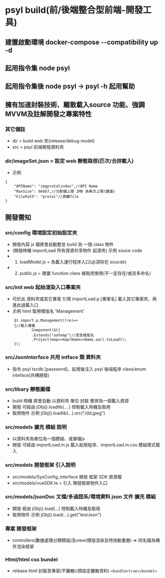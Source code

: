 # psyl build(前/後端整合型前端-開發工具)
## 建置啟動環境  docker-compose --compatibility up -d
## 起用指令集 node psyl
## 起用指令集後 node psyl -> psyl -h 起用幫助
## 擁有加速封裝技術、離散載入source 功能、強調MVVM及註解開發之專案特性
### 其它備註
- dir = build web 夾(release/debug model)
- src = psyl 前端開發資料夾
### dir/imageSet.json = 設定 web 靜態路徑(匹次/合拼載入)
- 示例
``` 
{
    "APIName": "imgprotalindex",//API Name
    "MaxSize": 66667,//分割檔上限 2MB 為單次上限(建議)
    "FilePath": "protal"//真轉file
}
```
## 開發需知
### src/config 環境設定初始設定夾
- 開發內容 js 檔將會自動整並 build 為 一個 class 物件
- (開發時機 importLoad 所有資源共享物件 起源夾)
示例 souce code
- 1. loadModel.js = 為載入運行程序入口(必須存在 soucde)
- 2. public.js = 建置 function class 被取用使用(不一定存在/或另多命名)

### src/init web 起始渲染入口專案夾
- 可於此 資料夾或其它專案 引用 importLoad.p.[專案名] 載入其它專案夾，再進此過載入口
- 示例 html 取用樣版名 'Management'
```
    $t.import.p.Management((re)=>
    {//載入專案
            Component($t)
            .Extends("aaTemp")//宣告樣版名
            .Project(map=>map(Name=>Name.aa)).toLoad();
    });
```

### src/JsonInterface 共用 intface 類 資料夾
- 指令 psyl tscdb [password]，起用後注入 psyl 後端程序 class/enum inteface(共構開發)

### src/libary 靜態圖檔
- build 時機 將會自動 以資料夾 單位 封裝 整拼為一個載入資源
- 開發 可經由 jObj().loadlib(....) 控制載入時機及取用
- 取用物件 示例 jObj().loadlib(...).src("/dd.jpeg")

### src/models 擴充 模組 說明
- 以資料夾為單位為一個模組、或單檔js
- 開發 可經由 importLoad.m.js 載入起用程序、importLoad.m.css 模組樣式載入

### src/models 開發框架 引入說明
- src/models/SysConfig_interface 開發 框架 SDK 資源檔
- src/models/vueSDK.ts = 引入 開發框架物件入口

### src/models/jsonDoc 文檔/多過語系/環境資料 json 文件 擴充 模組
- 開發  經由 jObj().load(...) 控制載入時機及取用
- 取用物件 示例 jObj().load(...).get("testJson")

### 專案 開發框架
- controllers(數據處理分類模組)及view(樣版渲染及特效動畫層) => 同名檔為構件渲染框架

### Html/html css bundel
- release html 封裝至專案(不離散)(預設定離散資料)
```<bundle>true</bundel>```